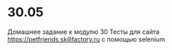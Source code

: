 # 30.05
Домашнее задание к модулю 30
Тесты для сайта https://petfriends.skillfactory.ru с помощью selenium

